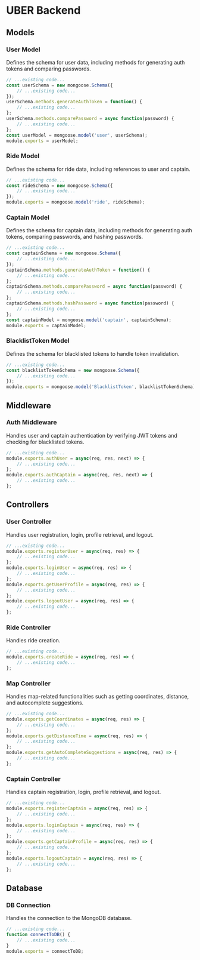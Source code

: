 # UBER Backend

## Models

### User Model
Defines the schema for user data, including methods for generating auth tokens and comparing passwords.

```javascript
// ...existing code...
const userSchema = new mongoose.Schema({
    // ...existing code...
});
userSchema.methods.generateAuthToken = function() {
    // ...existing code...
};
userSchema.methods.comparePassword = async function(password) {
    // ...existing code...
};
const userModel = mongoose.model('user', userSchema);
module.exports = userModel;
```

### Ride Model
Defines the schema for ride data, including references to user and captain.

```javascript
// ...existing code...
const rideSchema = new mongoose.Schema({
    // ...existing code...
});
module.exports = mongoose.model('ride', rideSchema);
```

### Captain Model
Defines the schema for captain data, including methods for generating auth tokens, comparing passwords, and hashing passwords.

```javascript
// ...existing code...
const captainSchema = new mongoose.Schema({
    // ...existing code...
});
captainSchema.methods.generateAuthToken = function() {
    // ...existing code...
};
captainSchema.methods.comparePassword = async function(password) {
    // ...existing code...
};
captainSchema.methods.hashPassword = async function(password) {
    // ...existing code...
};
const captainModel = mongoose.model('captain', captainSchema);
module.exports = captainModel;
```

### BlacklistToken Model
Defines the schema for blacklisted tokens to handle token invalidation.

```javascript
// ...existing code...
const blacklistTokenSchema = new mongoose.Schema({
    // ...existing code...
});
module.exports = mongoose.model('BlacklistToken', blacklistTokenSchema);
```

## Middleware

### Auth Middleware
Handles user and captain authentication by verifying JWT tokens and checking for blacklisted tokens.

```javascript
// ...existing code...
module.exports.authUser = async(req, res, next) => {
    // ...existing code...
};
module.exports.authCaptain = async(req, res, next) => {
    // ...existing code...
};
```

## Controllers

### User Controller
Handles user registration, login, profile retrieval, and logout.

```javascript
// ...existing code...
module.exports.registerUser = async(req, res) => {
    // ...existing code...
};
module.exports.loginUser = async(req, res) => {
    // ...existing code...
};
module.exports.getUserProfile = async(req, res) => {
    // ...existing code...
};
module.exports.logoutUser = async(req, res) => {
    // ...existing code...
};
```

### Ride Controller
Handles ride creation.

```javascript
// ...existing code...
module.exports.createRide = async(req, res) => {
    // ...existing code...
};
```

### Map Controller
Handles map-related functionalities such as getting coordinates, distance, and autocomplete suggestions.

```javascript
// ...existing code...
module.exports.getCoordinates = async(req, res) => {
    // ...existing code...
};
module.exports.getDistanceTime = async(req, res) => {
    // ...existing code...
};
module.exports.getAutoCompleteSuggestions = async(req, res) => {
    // ...existing code...
};
```

### Captain Controller
Handles captain registration, login, profile retrieval, and logout.

```javascript
// ...existing code...
module.exports.registerCaptain = async(req, res) => {
    // ...existing code...
};
module.exports.loginCaptain = async(req, res) => {
    // ...existing code...
};
module.exports.getCaptainProfile = async(req, res) => {
    // ...existing code...
};
module.exports.logoutCaptain = async(req, res) => {
    // ...existing code...
};
```

## Database

### DB Connection
Handles the connection to the MongoDB database.

```javascript
// ...existing code...
function connectToDB() {
    // ...existing code...
}
module.exports = connectToDB;

